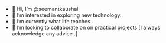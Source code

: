 - 👋 Hi, I’m @seemantkaushal
- 👀 I’m interested in exploring new technology.
- 🌱 I’m currently what life teaches .
- 💞️ I’m looking to collaborate on on practical projects 
[I always acknowledge any advice .]
